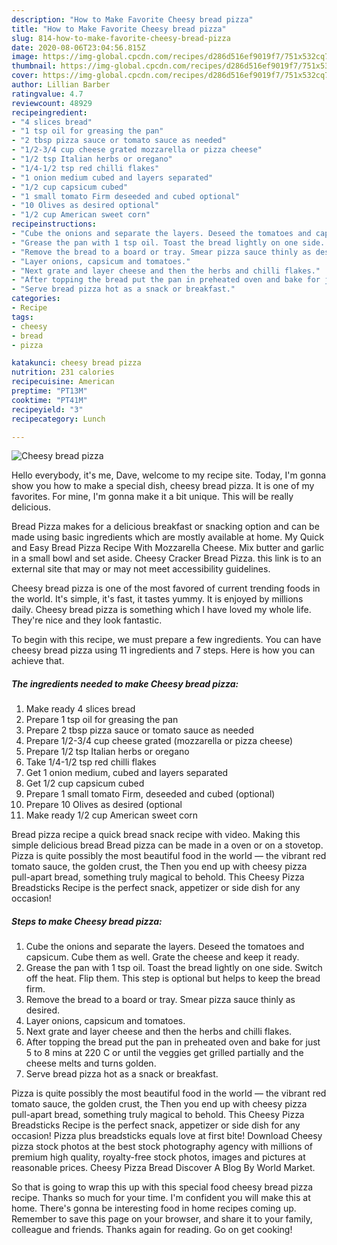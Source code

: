 ```yaml
---
description: "How to Make Favorite Cheesy bread pizza"
title: "How to Make Favorite Cheesy bread pizza"
slug: 814-how-to-make-favorite-cheesy-bread-pizza
date: 2020-08-06T23:04:56.815Z
image: https://img-global.cpcdn.com/recipes/d286d516ef9019f7/751x532cq70/cheesy-bread-pizza-recipe-main-photo.jpg
thumbnail: https://img-global.cpcdn.com/recipes/d286d516ef9019f7/751x532cq70/cheesy-bread-pizza-recipe-main-photo.jpg
cover: https://img-global.cpcdn.com/recipes/d286d516ef9019f7/751x532cq70/cheesy-bread-pizza-recipe-main-photo.jpg
author: Lillian Barber
ratingvalue: 4.7
reviewcount: 48929
recipeingredient:
- "4 slices bread"
- "1 tsp oil for greasing the pan"
- "2 tbsp pizza sauce or tomato sauce as needed"
- "1/2-3/4 cup cheese grated mozzarella or pizza cheese"
- "1/2 tsp Italian herbs or oregano"
- "1/4-1/2 tsp red chilli flakes"
- "1 onion medium cubed and layers separated"
- "1/2 cup capsicum cubed"
- "1 small tomato Firm deseeded and cubed optional"
- "10 Olives as desired optional"
- "1/2 cup American sweet corn"
recipeinstructions:
- "Cube the onions and separate the layers. Deseed the tomatoes and capsicum. Cube them as well. Grate the cheese and keep it ready."
- "Grease the pan with 1 tsp oil. Toast the bread lightly on one side. Switch off the heat. Flip them. This step is optional but helps to keep the bread firm."
- "Remove the bread to a board or tray. Smear pizza sauce thinly as desired."
- "Layer onions, capsicum and tomatoes."
- "Next grate and layer cheese and then the herbs and chilli flakes."
- "After topping the bread put the pan in preheated oven and bake for just 5 to 8 mins at 220 C or until the veggies get grilled partially and the cheese melts and turns golden."
- "Serve bread pizza hot as a snack or breakfast."
categories:
- Recipe
tags:
- cheesy
- bread
- pizza

katakunci: cheesy bread pizza 
nutrition: 231 calories
recipecuisine: American
preptime: "PT13M"
cooktime: "PT41M"
recipeyield: "3"
recipecategory: Lunch

---
```



![Cheesy bread pizza](https://img-global.cpcdn.com/recipes/d286d516ef9019f7/751x532cq70/cheesy-bread-pizza-recipe-main-photo.jpg)

Hello everybody, it's me, Dave, welcome to my recipe site. Today, I'm gonna show you how to make a special dish, cheesy bread pizza. It is one of my favorites. For mine, I'm gonna make it a bit unique. This will be really delicious.

Bread Pizza makes for a delicious breakfast or snacking option and can be made using basic ingredients which are mostly available at home. My Quick and Easy Bread Pizza Recipe With Mozzarella Cheese. Mix butter and garlic in a small bowl and set aside. Cheesy Cracker Bread Pizza. this link is to an external site that may or may not meet accessibility guidelines.

Cheesy bread pizza is one of the most favored of current trending foods in the world. It's simple, it's fast, it tastes yummy. It is enjoyed by millions daily. Cheesy bread pizza is something which I have loved my whole life. They're nice and they look fantastic.


To begin with this recipe, we must prepare a few ingredients. You can have cheesy bread pizza using 11 ingredients and 7 steps. Here is how you can achieve that.

<!--inarticleads1-->

##### The ingredients needed to make Cheesy bread pizza:

1. Make ready 4 slices bread
1. Prepare 1 tsp oil for greasing the pan
1. Prepare 2 tbsp pizza sauce or tomato sauce as needed
1. Prepare 1/2-3/4 cup cheese grated (mozzarella or pizza cheese)
1. Prepare 1/2 tsp Italian herbs or oregano
1. Take 1/4-1/2 tsp red chilli flakes
1. Get 1 onion medium, cubed and layers separated
1. Get 1/2 cup capsicum cubed
1. Prepare 1 small tomato Firm, deseeded and cubed (optional)
1. Prepare 10 Olives as desired (optional
1. Make ready 1/2 cup American sweet corn


Bread pizza recipe a quick bread snack recipe with video. Making this simple delicious bread Bread pizza can be made in a oven or on a stovetop. Pizza is quite possibly the most beautiful food in the world — the vibrant red tomato sauce, the golden crust, the Then you end up with cheesy pizza pull-apart bread, something truly magical to behold. This Cheesy Pizza Breadsticks Recipe is the perfect snack, appetizer or side dish for any occasion! 

<!--inarticleads2-->

##### Steps to make Cheesy bread pizza:

1. Cube the onions and separate the layers. Deseed the tomatoes and capsicum. Cube them as well. Grate the cheese and keep it ready.
1. Grease the pan with 1 tsp oil. Toast the bread lightly on one side. Switch off the heat. Flip them. This step is optional but helps to keep the bread firm.
1. Remove the bread to a board or tray. Smear pizza sauce thinly as desired.
1. Layer onions, capsicum and tomatoes.
1. Next grate and layer cheese and then the herbs and chilli flakes.
1. After topping the bread put the pan in preheated oven and bake for just 5 to 8 mins at 220 C or until the veggies get grilled partially and the cheese melts and turns golden.
1. Serve bread pizza hot as a snack or breakfast.


Pizza is quite possibly the most beautiful food in the world — the vibrant red tomato sauce, the golden crust, the Then you end up with cheesy pizza pull-apart bread, something truly magical to behold. This Cheesy Pizza Breadsticks Recipe is the perfect snack, appetizer or side dish for any occasion! Pizza plus breadsticks equals love at first bite! Download Cheesy pizza stock photos at the best stock photography agency with millions of premium high quality, royalty-free stock photos, images and pictures at reasonable prices. Cheesy Pizza Bread Discover A Blog By World Market. 

So that is going to wrap this up with this special food cheesy bread pizza recipe. Thanks so much for your time. I'm confident you will make this at home. There's gonna be interesting food in home recipes coming up. Remember to save this page on your browser, and share it to your family, colleague and friends. Thanks again for reading. Go on get cooking!
